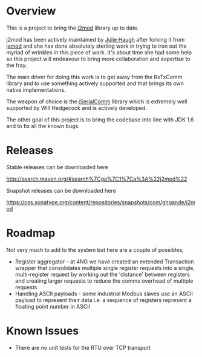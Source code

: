 # Overview
This is a project to bring the [j2mod](https://sourceforge.net/projects/j2mod/) library up to date.

j2mod has been actively maintained by [Julie Haugh](https://sourceforge.net/u/jfhaugh/) after forking it from [jamod](http://jamod.sourceforge.net/) and she has done 
absolutely sterling work in trying to iron out the myriad of wrinkles in this piece of work. It's about time she had some help so this 
project will endeavour to bring more collaboration and expertise to the fray.

The main driver for doing this work is to get away from the RxTxComm library and to use something actively supported and that brings its own native implementations.

The weapon of choice is the [jSerialComm](http://fazecast.github.io/jSerialComm/) library which is extremely well supported by Will Hedgecock and is actively developed.

The other goal of this project is to bring the codebase into line with JDK 1.6 and to fix all the known bugs.

# Releases
Stable releases can be downloaded here 

http://search.maven.org/#search%7Cga%7C1%7Ca%3A%22j2mod%22

Snapshot releases can be downloaded here 

https://oss.sonatype.org/content/repositories/snapshots/com/ghgande/j2mod

# Roadmap

Not very much to add to the system but here are a couple of possibles;

* Register aggregator - at 4NG we have created an extended Transaction wrapper that consolidates multiple single register requests into a single, 
multi-register request by working out the 'distance' between registers and creating larger requests to reduce the comms overhead of multiple requests
* Handling ASCII payloads - some industrial Modbus slaves use an ASCII payload to represent their data i.e. a sequence of registers represent a floating point number in ASCII

# Known Issues

* There are no unit tests for the RTU over TCP transport
